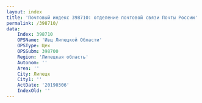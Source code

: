 ```yaml
---
layout: index
title: 'Почтовый индекс 398710: отделение почтовой связи Почты России'
permalink: /398710/
data:
    Index: 398710
    OPSName: 'Ивц Липецкой Области'
    OPSType: Цех
    OPSSubm: 398700
    Region: 'Липецкая область'
    Autonom: ''
    Area: ''
    City: Липецк
    City1: ''
    ActDate: '20190306'
    IndexOld: ''
---
```

